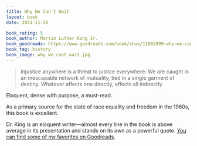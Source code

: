 ```yaml
---
title: Why We Can't Wait
layout: book
date: 2021-11-26

book_rating: 5
book_author: Martin Luther King Jr.
book_goodreads: https://www.goodreads.com/book/show/11082099-why-we-can-t-wait
book_tag: history
book_image: why_we_cant_wait.jpg
---
```


> Injustice anywhere is a threat to justice everywhere. We are caught in an inescapable network of mutuality, tied in a single garment of destiny. Whatever affects one directly, affects all indirectly.

Eloquent, dense with purpose, a must-read.

As a primary source for the state of race equality and freedom in the 1960s, this book is excellent. 

Dr. King is an eloquent writer—almost every line in the book is above average in its presentation and stands on its own as a powerful quote. [You can find some of my favorites on Goodreads](https://www.goodreads.com/notes/11082099-why-we-can-t-wait/47386886-andrew-capshaw).